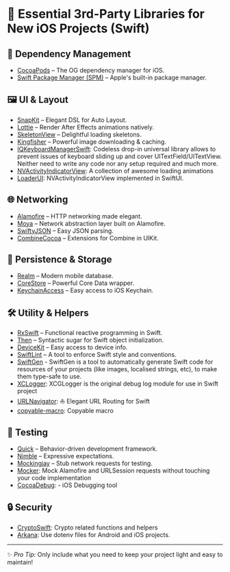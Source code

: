 # 📱 Essential 3rd-Party Libraries for New iOS Projects (Swift)

## 🔧 Dependency Management
- [CocoaPods](https://cocoapods.org/) – The OG dependency manager for iOS.
- [Swift Package Manager (SPM)](https://swift.org/package-manager/) – Apple's built-in package manager.

## 🖼 UI & Layout
- [SnapKit](https://github.com/SnapKit/SnapKit) – Elegant DSL for Auto Layout.
- [Lottie](https://github.com/airbnb/lottie-ios) – Render After Effects animations natively.
- [SkeletonView](https://github.com/Juanpe/SkeletonView) – Delightful loading skeletons.
- [Kingfisher](https://github.com/onevcat/Kingfisher) – Powerful image downloading & caching.
- [IQKeyboardManagerSwift](https://github.com/hackiftekhar/IQKeyboardManager): Codeless drop-in universal library allows to prevent issues of keyboard sliding up and cover UITextField/UITextView. Neither need to write any code nor any setup required and much more.
- [NVActivityIndicatorView](https://github.com/ninjaprox/NVActivityIndicatorView): A collection of awesome loading animations
- [LoaderUI](https://github.com/ninjaprox/LoaderUI): NVActivityIndicatorView implemented in SwiftUI.

## 🌐 Networking
- [Alamofire](https://github.com/Alamofire/Alamofire) – HTTP networking made elegant.
- [Moya](https://github.com/Moya/Moya) – Network abstraction layer built on Alamofire.
- [SwiftyJSON](https://github.com/SwiftyJSON/SwiftyJSON) – Easy JSON parsing.
- [CombineCocoa](https://github.com/CombineCommunity/CombineCocoa) – Extensions for Combine in UIKit.

## 💾 Persistence & Storage
- [Realm](https://github.com/realm/realm-cocoa) – Modern mobile database.
- [CoreStore](https://github.com/JohnEstropia/CoreStore) – Powerful Core Data wrapper.
- [KeychainAccess](https://github.com/kishikawakatsumi/KeychainAccess) – Easy access to iOS Keychain.

## 🛠 Utility & Helpers
- [RxSwift](https://github.com/ReactiveX/RxSwift) – Functional reactive programming in Swift.
- [Then](https://github.com/devxoul/Then) – Syntactic sugar for Swift object initialization.
- [DeviceKit](https://github.com/devicekit/DeviceKit) – Easy access to device info.
- [SwiftLint](https://github.com/realm/SwiftLint) – A tool to enforce Swift style and conventions.
- [SwiftGen](https://github.com/SwiftGen/SwiftGen) - SwiftGen is a tool to automatically generate Swift code for resources of your projects (like images, localised strings, etc), to make them type-safe to use.
- [XCLogger](https://github.com/DaveWoodCom/XCGLogger): XCGLogger is the original debug log module for use in Swift project
- [URLNavigator](https://github.com/devxoul/URLNavigator): ⛵️ Elegant URL Routing for Swift
- [copyable-macro](https://github.com/hootsuite/copyable-macro): Copyable macro


## 🧪 Testing
- [Quick](https://github.com/Quick/Quick) – Behavior-driven development framework.
- [Nimble](https://github.com/Quick/Nimble) – Expressive expectations.
- [Mockingjay](https://github.com/kylef/Mockingjay) – Stub network requests for testing.
- [Mocker](https://github.com/WeTransfer/Mocker): Mock Alamofire and URLSession requests without touching your code implementation
- [CocoaDebug](https://github.com/acumenrev/CocoaDebug): - iOS Debugging tool

## 🔒 Security
- [CryptoSwift](https://github.com/krzyzanowskim/CryptoSwift): Crypto related functions and helpers
- [Arkana](https://github.com/rogerluan/arkana):  Use dotenv files for Android and iOS projects.


---

✨ *Pro Tip:* Only include what you need to keep your project light and easy to maintain!
